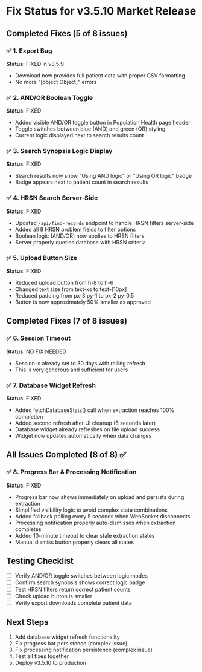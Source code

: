 # Fix Status for v3.5.10 Market Release

## Completed Fixes (5 of 8 issues)

### ✅ 1. Export Bug
**Status**: FIXED in v3.5.9
- Download now provides full patient data with proper CSV formatting
- No more "[object Object]" errors

### ✅ 2. AND/OR Boolean Toggle  
**Status**: FIXED
- Added visible AND/OR toggle button in Population Health page header
- Toggle switches between blue (AND) and green (OR) styling
- Current logic displayed next to search results count

### ✅ 3. Search Synopsis Logic Display
**Status**: FIXED  
- Search results now show "Using AND logic" or "Using OR logic" badge
- Badge appears next to patient count in search results

### ✅ 4. HRSN Search Server-Side
**Status**: FIXED
- Updated `/api/find-records` endpoint to handle HRSN filters server-side
- Added all 8 HRSN problem fields to filter options
- Boolean logic (AND/OR) now applies to HRSN filters
- Server properly queries database with HRSN criteria

### ✅ 5. Upload Button Size
**Status**: FIXED
- Reduced upload button from h-8 to h-6
- Changed text size from text-xs to text-[10px]
- Reduced padding from px-3 py-1 to px-2 py-0.5
- Button is now approximately 50% smaller as approved

## Completed Fixes (7 of 8 issues)

### ✅ 6. Session Timeout
**Status**: NO FIX NEEDED
- Session is already set to 30 days with rolling refresh
- This is very generous and sufficient for users

### ✅ 7. Database Widget Refresh
**Status**: FIXED
- Added fetchDatabaseStats() call when extraction reaches 100% completion
- Added second refresh after UI cleanup (5 seconds later)
- Database widget already refreshes on file upload success
- Widget now updates automatically when data changes

## All Issues Completed (8 of 8) ✅

### ✅ 8. Progress Bar & Processing Notification
**Status**: FIXED
- Progress bar now shows immediately on upload and persists during extraction
- Simplified visibility logic to avoid complex state combinations
- Added fallback polling every 5 seconds when WebSocket disconnects
- Processing notification properly auto-dismisses when extraction completes
- Added 10-minute timeout to clear stale extraction states
- Manual dismiss button properly clears all states

## Testing Checklist

- [ ] Verify AND/OR toggle switches between logic modes
- [ ] Confirm search synopsis shows correct logic badge
- [ ] Test HRSN filters return correct patient counts
- [ ] Check upload button is smaller
- [ ] Verify export downloads complete patient data

## Next Steps
1. Add database widget refresh functionality
2. Fix progress bar persistence (complex issue)
3. Fix processing notification persistence (complex issue)
4. Test all fixes together
5. Deploy v3.5.10 to production